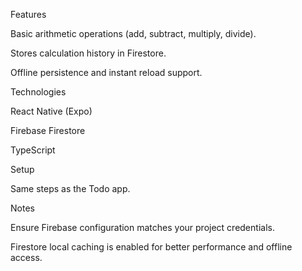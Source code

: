 Features

Basic arithmetic operations (add, subtract, multiply, divide).

Stores calculation history in Firestore.

Offline persistence and instant reload support.

Technologies

React Native (Expo)

Firebase Firestore

TypeScript

Setup

Same steps as the Todo app.

Notes

Ensure Firebase configuration matches your project credentials.

Firestore local caching is enabled for better performance and offline access.
